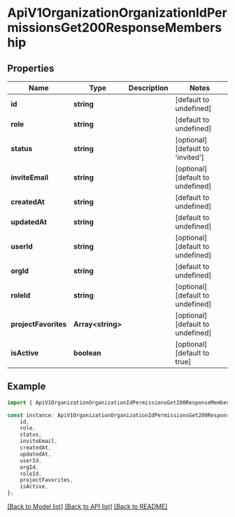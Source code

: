 # ApiV1OrganizationOrganizationIdPermissionsGet200ResponseMembership


## Properties

Name | Type | Description | Notes
------------ | ------------- | ------------- | -------------
**id** | **string** |  | [default to undefined]
**role** | **string** |  | [default to undefined]
**status** | **string** |  | [optional] [default to 'invited']
**inviteEmail** | **string** |  | [optional] [default to undefined]
**createdAt** | **string** |  | [default to undefined]
**updatedAt** | **string** |  | [default to undefined]
**userId** | **string** |  | [optional] [default to undefined]
**orgId** | **string** |  | [default to undefined]
**roleId** | **string** |  | [optional] [default to undefined]
**projectFavorites** | **Array&lt;string&gt;** |  | [optional] [default to undefined]
**isActive** | **boolean** |  | [optional] [default to true]

## Example

```typescript
import { ApiV1OrganizationOrganizationIdPermissionsGet200ResponseMembership } from './api';

const instance: ApiV1OrganizationOrganizationIdPermissionsGet200ResponseMembership = {
    id,
    role,
    status,
    inviteEmail,
    createdAt,
    updatedAt,
    userId,
    orgId,
    roleId,
    projectFavorites,
    isActive,
};
```

[[Back to Model list]](../README.md#documentation-for-models) [[Back to API list]](../README.md#documentation-for-api-endpoints) [[Back to README]](../README.md)
